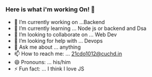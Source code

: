 ### Here is what i'm working On! 👋

- 🔭 I’m currently working on ...Backend
- 🌱 I’m currently learning ... Node js or backend and Dsa
- 👯 I’m looking to collaborate on ... Web Dev
- 🤔 I’m looking for help with ... Devops
- 💬 Ask me about ... anything
- 📫 How to reach me: ... 21cdo1012@cuchd.in
- 😄 Pronouns: ... his/him
- ⚡ Fun fact: ... I think I love JS

